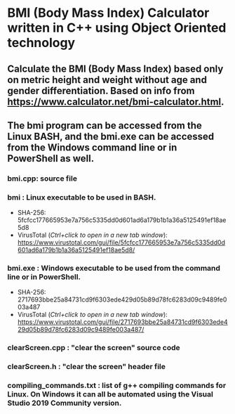 # BMI (Body Mass Index) Calculator written in C++ using Object Oriented technology
## Calculate the BMI (Body Mass Index) based only on metric height and weight without age and gender differentiation. Based on info from https://www.calculator.net/bmi-calculator.html.

## The bmi program can be accessed from the Linux BASH, and the bmi.exe can be accessed from the Windows command line or in PowerShell as well.
### bmi.cpp: source file
### bmi    : Linux executable to be used in BASH.
* SHA-256:  5fcfcc177665953e7a756c5335dd0d601ad6a179b1b1a36a5125491ef18ae5d8 
* VirusTotal (*Ctrl+click to open in a new tab window*): https://www.virustotal.com/gui/file/5fcfcc177665953e7a756c5335dd0d601ad6a179b1b1a36a5125491ef18ae5d8/

### bmi.exe : Windows executable to be used from the command line or in PowerShell.
* SHA-256: 2717693bbe25a84731cd9f6303ede429d05b89d78fc6283d09c9489fe003a487
* VirusTotal (*Ctrl+click to open in a new tab window*): https://www.virustotal.com/gui/file/2717693bbe25a84731cd9f6303ede429d05b89d78fc6283d09c9489fe003a487/

### clearScreen.cpp : "clear the screen" source code
### clearScreen.h   : "clear the screen" header file
### compiling_commands.txt : list of g++ compiling commands for Linux. On Windows it can all be automated using the Visual Studio 2019 Community version.
